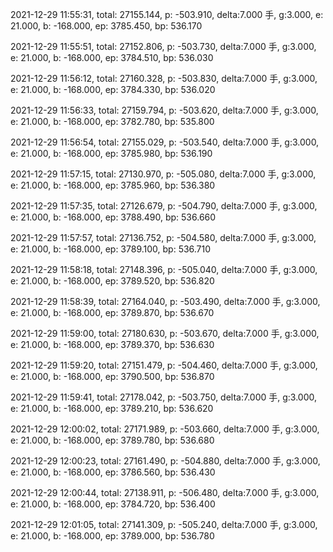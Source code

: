 2021-12-29 11:55:31, total: 27155.144, p: -503.910, delta:7.000 手, g:3.000, e: 21.000, b: -168.000, ep: 3785.450, bp: 536.170

2021-12-29 11:55:51, total: 27152.806, p: -503.730, delta:7.000 手, g:3.000, e: 21.000, b: -168.000, ep: 3784.510, bp: 536.030

2021-12-29 11:56:12, total: 27160.328, p: -503.830, delta:7.000 手, g:3.000, e: 21.000, b: -168.000, ep: 3784.330, bp: 536.020

2021-12-29 11:56:33, total: 27159.794, p: -503.620, delta:7.000 手, g:3.000, e: 21.000, b: -168.000, ep: 3782.780, bp: 535.800

2021-12-29 11:56:54, total: 27155.029, p: -503.540, delta:7.000 手, g:3.000, e: 21.000, b: -168.000, ep: 3785.980, bp: 536.190

2021-12-29 11:57:15, total: 27130.970, p: -505.080, delta:7.000 手, g:3.000, e: 21.000, b: -168.000, ep: 3785.960, bp: 536.380

2021-12-29 11:57:35, total: 27126.679, p: -504.790, delta:7.000 手, g:3.000, e: 21.000, b: -168.000, ep: 3788.490, bp: 536.660

2021-12-29 11:57:57, total: 27136.752, p: -504.580, delta:7.000 手, g:3.000, e: 21.000, b: -168.000, ep: 3789.100, bp: 536.710

2021-12-29 11:58:18, total: 27148.396, p: -505.040, delta:7.000 手, g:3.000, e: 21.000, b: -168.000, ep: 3789.520, bp: 536.820

2021-12-29 11:58:39, total: 27164.040, p: -503.490, delta:7.000 手, g:3.000, e: 21.000, b: -168.000, ep: 3789.870, bp: 536.670

2021-12-29 11:59:00, total: 27180.630, p: -503.670, delta:7.000 手, g:3.000, e: 21.000, b: -168.000, ep: 3789.370, bp: 536.630

2021-12-29 11:59:20, total: 27151.479, p: -504.460, delta:7.000 手, g:3.000, e: 21.000, b: -168.000, ep: 3790.500, bp: 536.870

2021-12-29 11:59:41, total: 27178.042, p: -503.750, delta:7.000 手, g:3.000, e: 21.000, b: -168.000, ep: 3789.210, bp: 536.620

2021-12-29 12:00:02, total: 27171.989, p: -503.660, delta:7.000 手, g:3.000, e: 21.000, b: -168.000, ep: 3789.780, bp: 536.680

2021-12-29 12:00:23, total: 27161.490, p: -504.880, delta:7.000 手, g:3.000, e: 21.000, b: -168.000, ep: 3786.560, bp: 536.430

2021-12-29 12:00:44, total: 27138.911, p: -506.480, delta:7.000 手, g:3.000, e: 21.000, b: -168.000, ep: 3784.720, bp: 536.400

2021-12-29 12:01:05, total: 27141.309, p: -505.240, delta:7.000 手, g:3.000, e: 21.000, b: -168.000, ep: 3789.000, bp: 536.780